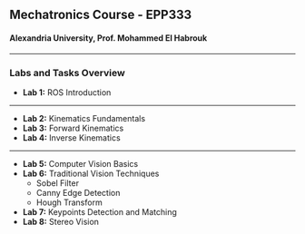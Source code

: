 ## Mechatronics Course - EPP333
#### Alexandria University,  Prof. Mohammed El Habrouk
----
### Labs and Tasks Overview
- **Lab 1:** ROS Introduction
----
- **Lab 2:** Kinematics Fundamentals
- **Lab 3:** Forward Kinematics
- **Lab 4:** Inverse Kinematics
----
- **Lab 5:** Computer Vision Basics
- **Lab 6:** Traditional Vision Techniques
   - Sobel Filter
   - Canny Edge Detection
   - Hough Transform
- **Lab 7:** Keypoints Detection and Matching
- **Lab 8:** Stereo Vision
